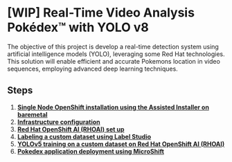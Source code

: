 # [WIP] Real-Time Video Analysis Pokédex™ with YOLO v8
The objective of this project is develop a real-time detection system using artificial intelligence models (YOLO), leveraging some Red Hat technologies. This solution will enable efficient and accurate Pokemons location in video sequences, employing advanced deep learning techniques.

## Steps
1. **[Single Node OpenShift installation using the Assisted Installer on baremetal](docs/sno.md)**
2. **[Infrastructure configuration](docs/infra.md)**
3. **[Red Hat OpenShift AI (RHOAI) set up](docs/rhods.md)**
4. **[Labeling a custom dataset using Label Studio](docs/labeling.md)**
5. **[YOLOv5 training on a custom dataset on Red Hat OpenShift AI (RHOAI)](docs/training.md)**
6. **[Pokedex application deployment using MicroShift](docs/deploy_microshift.md)**

